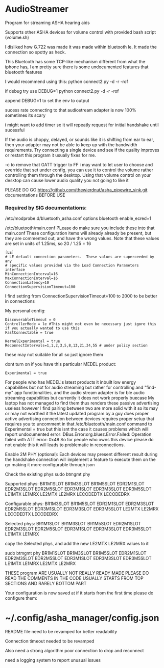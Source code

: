# AudioStreamer
Program for streaming ASHA hearing aids

Supports other ASHA devices for volume control with provided bash script (volume.sh)

I disliked how G.722 was made it was made within bluetooth le. It made the connection so spotty as heck. 

This Bluetooth has some TCP-like mechanism different from what the iphone has, I am pretty sure there is some undocumented features that bluetooth features

I would recommend using this:
python connect2.py -d -r -rof

if debug try use
DEBUG=1 python connect2.py -d -r -rof

append DEBUG=1 to set the env  to output

sucess rate connecting to that audiostream adapter is now 100% sometimes its scary 

i might want to add timer so it will repeatly request for initial handshake until sucessful

If the audio is choppy, delayed, or sounds like it is shifting from ear to ear, then your adapter may not be able to keep up with the bandwidth requirements.
Try connecting a single device and see if the quality improves or restart this program it usually fixes for me.


-c to remove that GATT trigger to FF i may want to let user to choose and override that set under config, you can use it to control the volume rather controlling them through the desktop. Using that volume control on your desktop can cause lower audio quality you not going to like it


PLEASE DO GO https://github.com/thewierdnut/asha_pipewire_sink.git documentations BEFORE USE

### Required by SIG documentations:

/etc/modprobe.d/bluetooth_asha.conf
options bluetooth enable_ecred=1

/etc/bluetooth/main.conf
PLease do make sure you include these into that main.conf
These configuration items will already already be present, but they are commented out, and have the wrong values. Note that these values are set in units of 1.25ms, so 20 / 1.25 = 16
```
[LE]
# LE default connection parameters.  These values are superceeded by any
# specific values provided via the Load Connection Parameters interface
MinConnectionInterval=16
MaxConnectionInterval=16
ConnectionLatency=10
ConnectionSupervisionTimeout=100
```
I find setting from ConnectionSupervisionTimeout=100 to 2000 to be better in connections

My personal config:
```
DiscoverableTimeout = 0
ControllerMode = le #This might not even be necessary just igore this if you actually wanted to use this
FastConnectable = true

KernelExperimental = true
ReconnectIntervals=1,1,2,3,5,8,13,21,34,55 # under policy section
```
these may not suitable for all so just ignore them

dont turn on if you have this particular MEDEL product:
```
Experimental = true
```

For people who has MEDEL's latest products it inbuilt low energy capabilities but not for audio streaming but rather for controlling and "find-my" app functionalities, and the audio stream adapter is for ble audio streaming capabilities but currently it does not work properly buecase My laptop has not managed to find them thus renders these passive advertising useless however I find pairing between two are more solid with it so its may or may not worthed it the latest updated program by a guy does proper active advertising connection between devices requires proper setup that requires you to uncomment in that /etc/bluetooth/main.conf command to Experimental = true but this isnt the case it causes problems which will report undocumented error: DBus.Error:org.bluez.Error.Failed: Operation failed with ATT error: 0x48 So for people who owns this device please do not enable this it will leads to problematic in reconnections.

Enable 2M PHY (optional):
Each devices may present different result during the handshake connection will implement a feature to execute them on the go making it more configurable through json


Check the existing phys
sudo btmgmt phy

Supported phys: BR1M1SLOT BR1M3SLOT BR1M5SLOT EDR2M1SLOT EDR2M3SLOT EDR2M5SLOT EDR3M1SLOT EDR3M3SLOT EDR3M5SLOT LE1MTX LE1MRX LE2MTX LE2MRX LECODEDTX LECODEDRX

Configurable phys: BR1M3SLOT BR1M5SLOT EDR2M1SLOT EDR2M3SLOT EDR2M5SLOT EDR3M1SLOT EDR3M3SLOT EDR3M5SLOT LE2MTX LE2MRX LECODEDTX LECODEDRX

Selected phys: BR1M1SLOT BR1M3SLOT BR1M5SLOT EDR2M1SLOT EDR2M3SLOT EDR2M5SLOT EDR3M1SLOT EDR3M3SLOT EDR3M5SLOT LE1MTX LE1MRX

copy the Selected phys, and add the new LE2MTX LE2MRX values to it

sudo btmgmt phy BR1M1SLOT BR1M3SLOT BR1M5SLOT EDR2M1SLOT EDR2M3SLOT EDR2M5SLOT EDR3M1SLOT EDR3M3SLOT EDR3M5SLOT LE1MTX LE1MRX LE2MTX LE2MRX


THESE program ARE USUALLY NOT REALLY READY MADE PLEASE DO READ THE COMMENTS IN THE CODE USUALLY STARTS FROM TOP SECTIONS AND RARELY BOTTOM PART

Your configuration is now saved at if it starts from the first time
please do configure them:

# ~/.config/asha_manager/config.json




README file need to be revamped for better readability

Connection timeout needed to be revamped

Also need a strong algorithm poor connection to drop and reconnect

need a logging system to report unusual issues
